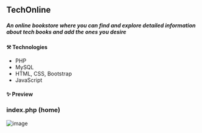 ## TechOnline
##### An online bookstore where you can find and explore detailed information about tech books and add the ones you desire

#### ⚒️ Technologies
- PHP
- MySQL
- HTML, CSS, Bootstrap
- JavaScript

#### ✨ Preview
### index.php (home)
![image](https://github.com/user-attachments/assets/4f9c7823-cb47-4f59-8461-0dd20c8fcd1e)

